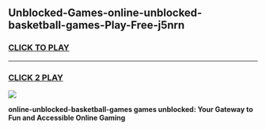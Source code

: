 
## Unblocked-Games-online-unblocked-basketball-games-Play-Free-j5nrn
<h3>
<a href="https://premium76.site?title=online-unblocked-basketball-games&ref=20A">CLICK TO PLAY</a></h3>
<hr>

<h3>
<a href="https://premium76.site?title=online-unblocked-basketball-games&ref=20A">CLICK 2 PLAY</a>
  
</h3>

<a href="https://premium76.site?title=online-unblocked-basketball-games&ref=20A"><img src="https://clearcache.store/games.png"></a>


**online-unblocked-basketball-games games unblocked: Your Gateway to Fun and Accessible Online Gaming**
